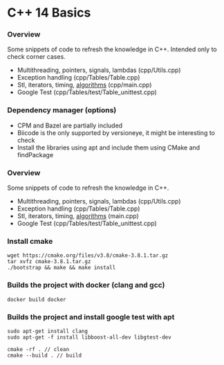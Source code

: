 # C++ 14 Basics

### Overview
Some snippets of code to refresh the knowledge in C++.
Intended only to check corner cases.

- Multithreading, pointers, signals, lambdas (cpp/Utils.cpp) 
- Exception handling (cpp/Tables/Table.cpp)
- Stl, iterators, timing, [algorithms](http://en.cppreference.com/w/cpp/algorithm) (cpp/main.cpp) 
- Google Test (cpp/Tables/test/Table\_unittest.cpp)


### Dependency manager (options)
- CPM and Bazel are partially included 
- Biicode is the only supported by versioneye, it might be interesting to check
- Install the libraries using apt and include them using CMake and findPackage

### Overview
Some snippets of code to refresh the knowledge in C++.

- Multithreading, pointers, signals, lambdas (cpp/Utils.cpp) 
- Exception handling (cpp/Tables/Table.cpp)
- Stl, iterators, timing, [algorithms](http://en.cppreference.com/w/cpp/algorithm) (main.cpp) 
- Google Test (cpp/Tables/test/Table\_unittest.cpp)

### Install cmake
```
wget https://cmake.org/files/v3.8/cmake-3.8.1.tar.gz
tar xvfz cmake-3.8.1.tar.gz
./bootstrap && make && make install
```

### Builds the project with docker (clang and gcc)
```
docker build docker
```

### Builds the project and install google test with apt
```
sudo apt-get install clang
sudo apt-get -f install libboost-all-dev libgtest-dev

cmake -rf . // clean
cmake --build . // build 
```
